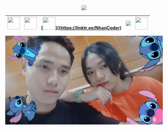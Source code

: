 <div style = "text-align:center">
<img src="http://static.ybox.vn/2018/2/26/1e97a24e-1adc-11e8-9758-2e995a9a3302.gif">
</div>

|[<img src="https://image.flaticon.com/icons/png/128/733/733547.png" width="40" height="40">](https://www.facebook.com/NhanCoder6311)|[<img src="https://image.flaticon.com/icons/png/128/2111/2111463.png" width="40" height="40">](https://www.instagram.com/nhan.coder.1912/?r=nametag)|[<img src="https://image.flaticon.com/icons/png/128/1011/1011407.png" width="40" height="40">]((https://linktr.ee/NhanCoder)|[<img src="https://image.flaticon.com/icons/png/128/733/733609.png" width="40" hegh="40">](https://github.com/NguyenHuuNhan1912)|[<img src="https://image.flaticon.com/icons/png/128/1384/1384060.png" width="40" height="40">](https://www.youtube.com/channel/UCImnKwa0EOReKsFjukjzKUA)|
|---|---|---|---|---|

<img src="https://github.com/NguyenHuuNhan1912/NguyenHuuNhan1912/raw/main/IMG_20210706_105316.jpg">
